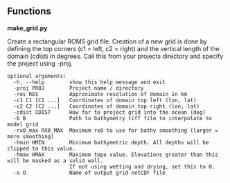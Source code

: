 ## Functions

**make_grid.py**

Create a rectangular ROMS grid file. Creation of a new grid is done by defining the top corners (c1 = left, c2 = right) and the vertical length of the domain (cdist) in degrees. Call this from your projects directory and specify the project using -proj.

```
optional arguments:
  -h, --help        show this help message and exit
  -proj PROJ        Project name / directory
  -res RES          Approximate resolution of domain in km
  -c1 C1 [C1 ...]   Coordinates of domain top left (lon, lat)
  -c2 C2 [C2 ...]   Coordinates of domain top right (lon, lat)
  -cdist CDIST      How far to project grid into the ocean (deg)
  -b B              Path to bathymetry tiff file to interpolate to model grid
  -rx0_max RX0_MAX  Maximum rx0 to use for bathy smoothing (larger = more smoothing)
  -hmin HMIN        Minimum bathymetric depth. All depths will be clipped to this value.
  -hmax HMAX        Maximum topo value. Elevations greater than this will be masked as a solid wall.
                    If not using wetting and drying, set this to 0.
  -o O              Name of output grid netCDF file
```
